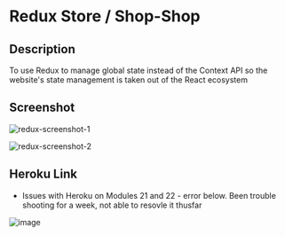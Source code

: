 # Redux Store / Shop-Shop

## Description

To use Redux to manage global state instead of the Context API so the website's state management is taken out of the React ecosystem

## Screenshot

![redux-screenshot-1](https://user-images.githubusercontent.com/72705457/137599142-c74e7a71-1f02-4ceb-8643-42140515bc18.jpg)

![redux-screenshot-2](https://user-images.githubusercontent.com/72705457/137599147-f7163fed-f721-49f5-a4b5-967a3f92797d.jpg)


## Heroku Link
 - Issues with Heroku on Modules 21 and 22 - error below. Been trouble shooting for a week, not able to resovle it thusfar

![image](https://user-images.githubusercontent.com/72705457/137639257-8fe94601-dc0e-49fd-a6d6-ef479b4b4e30.png)
